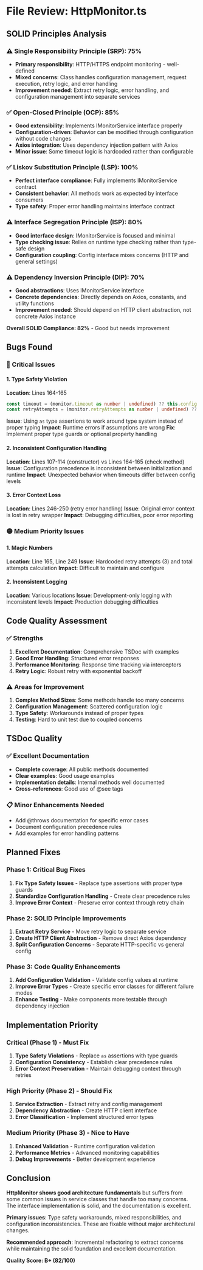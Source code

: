 # File Review: HttpMonitor.ts

## SOLID Principles Analysis

### ⚠️ Single Responsibility Principle (SRP): 75%
- **Primary responsibility**: HTTP/HTTPS endpoint monitoring - well-defined
- **Mixed concerns**: Class handles configuration management, request execution, retry logic, and error handling
- **Improvement needed**: Extract retry logic, error handling, and configuration management into separate services

### ✅ Open-Closed Principle (OCP): 85%
- **Good extensibility**: Implements IMonitorService interface properly
- **Configuration-driven**: Behavior can be modified through configuration without code changes
- **Axios integration**: Uses dependency injection pattern with Axios
- **Minor issue**: Some timeout logic is hardcoded rather than configurable

### ✅ Liskov Substitution Principle (LSP): 100%
- **Perfect interface compliance**: Fully implements IMonitorService contract
- **Consistent behavior**: All methods work as expected by interface consumers
- **Type safety**: Proper error handling maintains interface contract

### ⚠️ Interface Segregation Principle (ISP): 80%
- **Good interface design**: IMonitorService is focused and minimal
- **Type checking issue**: Relies on runtime type checking rather than type-safe design
- **Configuration coupling**: Config interface mixes concerns (HTTP and general settings)

### ⚠️ Dependency Inversion Principle (DIP): 70%
- **Good abstractions**: Uses IMonitorService interface
- **Concrete dependencies**: Directly depends on Axios, constants, and utility functions
- **Improvement needed**: Should depend on HTTP client abstraction, not concrete Axios instance

**Overall SOLID Compliance: 82%** - Good but needs improvement

## Bugs Found

### 🔴 Critical Issues

#### 1. Type Safety Violation
**Location**: Lines 164-165
```typescript
const timeout = (monitor.timeout as number | undefined) ?? this.config.timeout ?? DEFAULT_REQUEST_TIMEOUT;
const retryAttempts = (monitor.retryAttempts as number | undefined) ?? 3;
```
**Issue**: Using `as` type assertions to work around type system instead of proper typing
**Impact**: Runtime errors if assumptions are wrong
**Fix**: Implement proper type guards or optional property handling

#### 2. Inconsistent Configuration Handling
**Location**: Lines 107-114 (constructor) vs Lines 164-165 (check method)
**Issue**: Configuration precedence is inconsistent between initialization and runtime
**Impact**: Unexpected behavior when timeouts differ between config levels

#### 3. Error Context Loss
**Location**: Lines 246-250 (retry error handling)
**Issue**: Original error context is lost in retry wrapper
**Impact**: Debugging difficulties, poor error reporting

### 🟡 Medium Priority Issues

#### 1. Magic Numbers
**Location**: Line 165, Line 249
**Issue**: Hardcoded retry attempts (3) and total attempts calculation
**Impact**: Difficult to maintain and configure

#### 2. Inconsistent Logging
**Location**: Various locations
**Issue**: Development-only logging with inconsistent levels
**Impact**: Production debugging difficulties

## Code Quality Assessment

### ✅ Strengths
1. **Excellent Documentation**: Comprehensive TSDoc with examples
2. **Good Error Handling**: Structured error responses
3. **Performance Monitoring**: Response time tracking via interceptors
4. **Retry Logic**: Robust retry with exponential backoff

### ⚠️ Areas for Improvement
1. **Complex Method Sizes**: Some methods handle too many concerns
2. **Configuration Management**: Scattered configuration logic
3. **Type Safety**: Workarounds instead of proper types
4. **Testing**: Hard to unit test due to coupled concerns

## TSDoc Quality

### ✅ Excellent Documentation
- **Complete coverage**: All public methods documented
- **Clear examples**: Good usage examples
- **Implementation details**: Internal methods well documented
- **Cross-references**: Good use of @see tags

### 📋 Minor Enhancements Needed
- Add @throws documentation for specific error cases
- Document configuration precedence rules
- Add examples for error handling patterns

## Planned Fixes

### Phase 1: Critical Bug Fixes
1. **Fix Type Safety Issues** - Replace type assertions with proper type guards
2. **Standardize Configuration Handling** - Create clear precedence rules
3. **Improve Error Context** - Preserve error context through retry chain

### Phase 2: SOLID Principle Improvements
1. **Extract Retry Service** - Move retry logic to separate service
2. **Create HTTP Client Abstraction** - Remove direct Axios dependency
3. **Split Configuration Concerns** - Separate HTTP-specific vs general config

### Phase 3: Code Quality Enhancements
1. **Add Configuration Validation** - Validate config values at runtime
2. **Improve Error Types** - Create specific error classes for different failure modes
3. **Enhance Testing** - Make components more testable through dependency injection

## Implementation Priority

### Critical (Phase 1) - Must Fix
1. **Type Safety Violations** - Replace `as` assertions with type guards
2. **Configuration Consistency** - Establish clear precedence rules
3. **Error Context Preservation** - Maintain debugging context through retries

### High Priority (Phase 2) - Should Fix
1. **Service Extraction** - Extract retry and config management
2. **Dependency Abstraction** - Create HTTP client interface
3. **Error Classification** - Implement structured error types

### Medium Priority (Phase 3) - Nice to Have
1. **Enhanced Validation** - Runtime configuration validation
2. **Performance Metrics** - Advanced monitoring capabilities
3. **Debug Improvements** - Better development experience

## Conclusion

**HttpMonitor shows good architecture fundamentals** but suffers from some common issues in service classes that handle too many concerns. The interface implementation is solid, and the documentation is excellent.

**Primary issues**: Type safety workarounds, mixed responsibilities, and configuration inconsistencies. These are fixable without major architectural changes.

**Recommended approach**: Incremental refactoring to extract concerns while maintaining the solid foundation and excellent documentation.

**Quality Score: B+ (82/100)**
